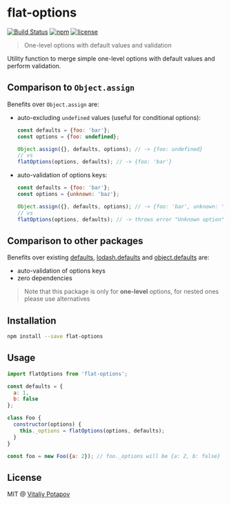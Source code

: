 
# flat-options

[![Build Status](https://travis-ci.org/vitalets/flat-options.svg?branch=master)](https://travis-ci.org/vitalets/flat-options)
[![npm](https://img.shields.io/npm/v/flat-options.svg)](https://www.npmjs.com/package/flat-options)
[![license](https://img.shields.io/npm/l/flat-options.svg)](https://www.npmjs.com/package/flat-options)

> One-level options with default values and validation

Utility function to merge simple one-level options with default values and perform validation.

## Comparison to `Object.assign`
Benefits over `Object.assign` are:

* auto-excluding `undefined` values (useful for conditional options):
  ```js
  const defaults = {foo: 'bar'};
  const options = {foo: undefined};

  Object.assign({}, defaults, options); // -> {foo: undefined}
  // vs
  flatOptions(options, defaults); // -> {foo: 'bar'}
  ```
  
* auto-validation of options keys:
  ```js
  const defaults = {foo: 'bar'};
  const options = {unknown: 'baz'};

  Object.assign({}, defaults, options); // -> {foo: 'bar', unknown: 'baz'}
  // vs
  flatOptions(options, defaults); // -> throws error "Unknown option"!
  ```
  
## Comparison to other packages
Benefits over existing [defaults](https://www.npmjs.com/package/defaults),
[lodash.defaults](https://www.npmjs.com/package/lodash.defaults) and 
[object.defaults](https://www.npmjs.com/package/object.defaults) are:

* auto-validation of options keys
* zero dependencies

> Note that this package is only for **one-level** options, for nested ones please use alternatives

## Installation
```bash
npm install --save flat-options
```

## Usage
```js
import flatOptions from 'flat-options';

const defaults = {
  a: 1,
  b: false
};

class Foo {
  constructor(options) {
    this._options = flatOptions(options, defaults);
  }
}

const foo = new Foo({a: 2}); // foo._options will be {a: 2, b: false} 
```

## License
MIT @ [Vitaliy Potapov](https://github.com/vitalets)
